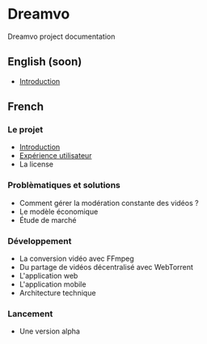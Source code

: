 # Dreamvo
Dreamvo project documentation

## English (soon)
* <a href="en/intro.md">Introduction</a>

## French

### Le projet
* <a href="fr/intro.md">Introduction</a>
* <a href="fr/ux.md">Expérience utilisateur</a>
* La license

### Problèmatiques et solutions
* Comment gérer la modération constante des vidéos ?
* Le modèle économique
* Étude de marché

### Développement
* La conversion vidéo avec FFmpeg
* Du partage de vidéos décentralisé avec WebTorrent
* L'application web
* L'application mobile
* Architecture technique

### Lancement
* Une version alpha

